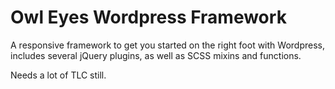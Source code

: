 # Owl Eyes Wordpress Framework

A responsive framework to get you started on the right foot with Wordpress, includes several jQuery plugins, as well as SCSS mixins and functions.

Needs a lot of TLC still.
